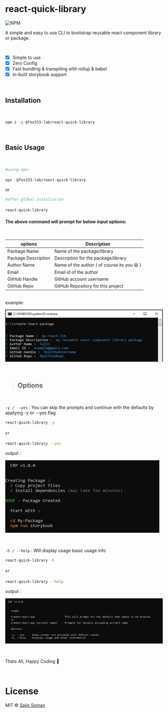 <br />

# react-quick-library

![NPM](https://img.shields.io/npm/l/react-quick-timeline?style=flat-square)

A simple and easy to use CLI to bootstrap reusable react component library or package.

<br />

- [x] Simple to use
- [x] Zero Config
- [x] Fast bundling & transpiling with rollup & babel
- [x] In-built storybook support

<br />

## Installation

<br />

```sh
npm i -g @fox333-lab/react-quick-library
```

<br />

## Basic Usage

<br />

```sh
#using npx:

npx  @fox333-lab/react-quick-library
```

or

```sh
#after global installation

react-quick-library
```

#### The above command will prompt for below input options:

<br />

| options             | Description                                 |
| ------------------- | ------------------------------------------- |
| Package Name        | Name of the package/library                 |
| Package Description | Description for the package/library         |
| Author Name         | Name of the author ( of course its you 😆 ) |
| Email               | Email id of the author                      |
| GitHub Handle       | GitHub account username                     |
| GitHub Repo         | GitHub Repository for this project          |

<br />
example:

![Prompt](images/prompt.JPG "Prompt")

<br />

> ## Options

<br />

`-y / --yes` :
You can skip the prompts and continue with the defaults by applying -y or --yes flag

```sh
react-quick-library -y

or

react-quick-library --yes
```

output :

![yes flag](images/yes.JPG "yes flag")

<br />

`-h / --help` : Will display usage basic usage info

```sh
react-quick-library -h

or

react-quick-library --help
```

output :

![help](images/help.JPG "help")

<br />

Thats All, Happy Coding 🙂

<br />

# License

MIT &copy; [Sajin Soman](https://github.com/Fox333-Lab)
